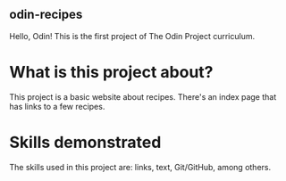 ## odin-recipes

Hello, Odin! This is the first project of The Odin Project curriculum.

# What is this project about?

This project is a basic website about recipes. There's an index page that has links to a few recipes.

# Skills demonstrated

The skills used in this project are: links, text, Git/GitHub, among others.